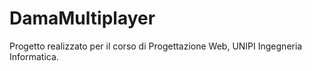 # DamaMultiplayer
Progetto realizzato per il corso di Progettazione Web, UNIPI Ingegneria Informatica.
